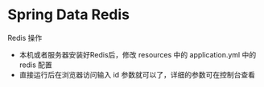 # Spring Data Redis 

Redis 操作

* 本机或者服务器安装好Redis后，修改 resources 中的 application.yml 中的 redis 配置
* 直接运行后在浏览器访问输入 id 参数就可以了，详细的参数可在控制台查看

